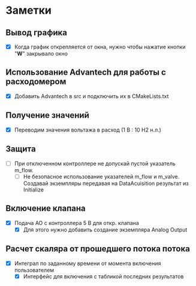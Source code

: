 # Заметки

## Вывод графика
- [x] Когда график открепляется от окна, нужно чтобы нажатие кнопки "**W**" закрывало окно

## Использование Advantech для работы с расходомером
- [x] Добавить Advantech в src и подключить их в CMakeLists.txt

## Получение значений
- [x] Переводим значения вольтажа в расход (1 В : 10 H2 н.л.)

## Защита
- [ ] При отключенном контроллере не допускай пустой указатель m_flow.
    - [ ] Не безопасное использование указателей m_flow и m_valve. Создавай экземпляры передавая на DataAcuisition результат из Initialize

## Включение клапана
- [x] Подача AO с контроллера 5 В для откр. клапана
    - [x] Для этого нужно добавить создание экземпляра Analog Output

## Расчет скаляра от прошедшего потока потока
- [x] Интеграл по заданному времени от момента включения пользователем
    - [x] Интерфейс для включения с табликой последних результатов
